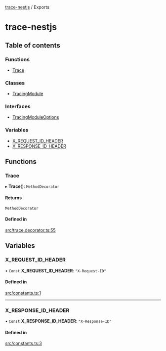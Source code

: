 [trace-nestjs](README.md) / Exports

# trace-nestjs

## Table of contents

### Functions

- [Trace](modules.md#trace)

### Classes

- [TracingModule](classes/TracingModule.md)

### Interfaces

- [TracingModuleOptions](interfaces/TracingModuleOptions.md)

### Variables

- [X\_REQUEST\_ID\_HEADER](modules.md#x_request_id_header)
- [X\_RESPONSE\_ID\_HEADER](modules.md#x_response_id_header)

## Functions

### Trace

▸ **Trace**(): `MethodDecorator`

#### Returns

`MethodDecorator`

#### Defined in

[src/trace.decorator.ts:55](https://github.com/igrek8/trace-nestjs/blob/bafe085/src/trace.decorator.ts#L55)

## Variables

### X\_REQUEST\_ID\_HEADER

• `Const` **X\_REQUEST\_ID\_HEADER**: ``"X-Request-ID"``

#### Defined in

[src/constants.ts:1](https://github.com/igrek8/trace-nestjs/blob/bafe085/src/constants.ts#L1)

___

### X\_RESPONSE\_ID\_HEADER

• `Const` **X\_RESPONSE\_ID\_HEADER**: ``"X-Response-ID"``

#### Defined in

[src/constants.ts:3](https://github.com/igrek8/trace-nestjs/blob/bafe085/src/constants.ts#L3)
